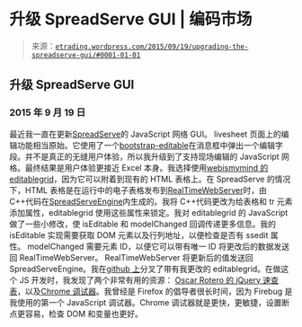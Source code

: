 <!--yml

分类：未分类

日期：2024-05-12 19:31:04

-->

# 升级 SpreadServe GUI | 编码市场

> 来源：[`etrading.wordpress.com/2015/09/19/upgrading-the-spreadserve-gui/#0001-01-01`](https://etrading.wordpress.com/2015/09/19/upgrading-the-spreadserve-gui/#0001-01-01)

## 升级 SpreadServe GUI

### 2015 年 9 月 19 日

最近我一直在更新[SpreadServe](http://spreadserve.com)的 JavaScript 网络 GUI。 livesheet 页面上的编辑功能相当原始。它使用了一个[bootstrap-editable](https://vitalets.github.io/x-editable/)在消息框中弹出一个编辑字段。并不是真正的无缝用户体验，所以我升级到了支持现场编辑的 JavaScript 网格。最终结果是用户体验更接近 Excel 本身。我选择使用[webismymind 的 editablegrid](https://github.com/webismymind/editablegrid)，因为它可以附着到现有的 HTML 表格上。在 SpreadServe 的情况下，HTML 表格是在运行中的电子表格发布到[RealTimeWebServer](http://spreadserve.readthedocs.org/en/latest/config.html?highlight=realtimewebserver)时，由 C++代码在[SpreadServeEngine](http://spreadserve.readthedocs.org/en/latest/guide.html)内生成的。我将 C++代码更改为给表格和 tr 元素添加属性，editablegrid 使用这些属性来锁定。我对 editablegrid 的 JavaScript 做了一些小修改，使 isEditable 和 modelChanged 回调传递更多信息。我的 isEditable 实现需要获取 DOM 元素以及行列地址，以便检查是否有 ssedit 属性。 modelChanged 需要元素 ID，以便它可以带有唯一 ID 将更改后的数据发送回 RealTimeWebServer。 RealTimeWebServer 将更新后的值发送回 SpreadServeEngine。我在[github 上](https://github.com/osullivj/editablegrid)分叉了带有我更改的 editablegrid。在做这个 JS 开发时，我发现了两个非常有用的资源： [Oscar Rotero 的 jQuery 速查表](http://oscarotero.com/jquery/)，以及[Chrome 调试器](https://developer.chrome.com/devtools)。我曾经是 Firefox 的倡导者很长时间，因为 Firebug 是我使用的第一个 JavaScript 调试器。Chrome 调试器就是更快，更敏捷，设置断点更容易，检查 DOM 和变量也更好。
